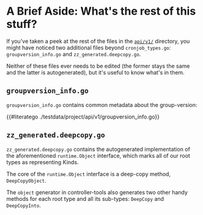 # A Brief Aside: What's the rest of this stuff?

If you've taken a peek at the rest of the files in the
[`api/v1/`](https://sigs.k8s.io/kubebuilder/docs/book/src/cronjob-tutorial/testdata/project/api/v1)
directory, you might have noticed two additional files beyond
`cronjob_types.go`: `groupversion_info.go` and `zz_generated.deepcopy.go`.

Neither of these files ever needs to be edited (the former stays the same
and the latter is autogenerated), but it's useful to know what's in them.

## `groupversion_info.go`

`groupversion_info.go` contains common metadata about the group-version:

{{#literatego ./testdata/project/api/v1/groupversion_info.go}}

## `zz_generated.deepcopy.go`

`zz_generated.deepcopy.go` contains the autogenerated implementation of
the aforementioned `runtime.Object` interface, which marks all of our root
types as representing Kinds.

The core of the `runtime.Object` interface is a deep-copy method,
`DeepCopyObject`.

The `object` generator in controller-tools also generates two other handy
methods for each root type and all its sub-types: `DeepCopy` and
`DeepCopyInto`.

